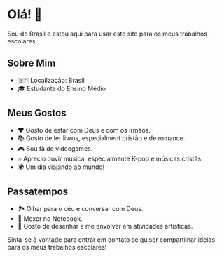 # Olá! 👋

Sou do Brasil e estou aqui para usar este site para os meus trabalhos escolares. 

## Sobre Mim

- 🇧🇷 Localização: Brasil
- 🎓 Estudante do Ensino Médio

## Meus Gostos

- ❤️ Gosto de estar com Deus e com os irmãos.
- 📚 Gosto de ler livros, especialment cristão e de romance.
- 🎮 Sou fã de videogames.
- 🎶 Aprecio ouvir música, especialmente K-pop e músicas cristãs.
- 🌍 Um dia viajando ao mundo!

## Passatempos

- 🏞️ Olhar para o céu e conversar com Deus.
- 🍳 Mexer no Notebook.
- 🎨 Gosto de desenhar e me envolver em atividades artísticas.

Sinta-se à vontade para entrar em contato se quiser compartilhar ideias para os meus trabalhos escolares!
